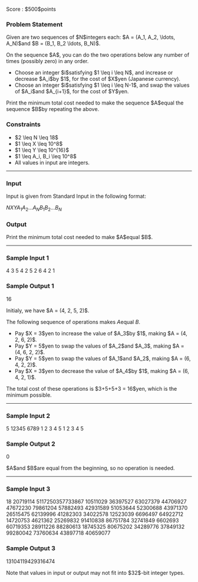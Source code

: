 
<div>

<span>

<span>

<p>
Score : $500$points
</p>

<div>

<section>

### **Problem Statement**

<p>
Given are two sequences of $N$integers each: $A = (A_1, A_2, \ldots, A_N)$and $B = (B_1, B_2 \ldots, B_N)$.
</p>

<p>
On the sequence $A$, you can do the two operations below any number of times (possibly zero) in any order.
</p>

<ul>

<li>
Choose an integer $i$satisfying $1 \leq i \leq N$, and increase or decrease $A_i$by $1$, for the cost of $X$yen (Japanese currency).
</li>

<li>
Choose an integer $i$satisfying $1 \leq i \leq N-1$, and swap the values of $A_i$and $A_{i+1}$, for the cost of $Y$yen.
</li>

</ul>

<p>
Print the minimum total cost needed to make the sequence $A$equal the sequence $B$by repeating the above.
</p>

</section>

</div>

<div>

<section>

### **Constraints**

<ul>

<li>
$2 \leq N \leq 18$
</li>

<li>
$1 \leq X \leq 10^8$
</li>

<li>
$1 \leq Y \leq 10^{16}$
</li>

<li>
$1 \leq A_i, B_i \leq 10^8$
</li>

<li>
All values in input are integers.
</li>

</ul>

</section>

</div>

---

<div>

<div>

<section>

### **Input**

<p>
Input is given from Standard Input in the following format:
</p>

<div>

$N$$X$$Y$$A_1$$A_2$$\ldots$$A_N$$B_1$$B_2$$\ldots$$B_N$
</div>

</section>

</div>

<div>

<section>

### **Output**

<p>
Print the minimum total cost needed to make $A$equal $B$.
</p>

</section>

</div>

</div>

---

<div>

<section>

### **Sample Input 1**

<div>

4 3 5
4 2 5 2
6 4 2 1

</div>

</section>

</div>

<div>

<section>

### **Sample Output 1**

<div>

16

</div>

<p>
Initialy, we have $A = (4, 2, 5, 2)$.

The following sequence of operations makes $A$equal $B$.
</p>

<ul>

<li>
Pay $X = 3$yen to increase the value of $A_3$by $1$, making $A = (4, 2, 6, 2)$.
</li>

<li>
Pay $Y = 5$yen to swap the values of $A_2$and $A_3$, making $A = (4, 6, 2, 2)$.
</li>

<li>
Pay $Y = 5$yen to swap the values of $A_1$and $A_2$, making $A = (6, 4, 2, 2)$.
</li>

<li>
Pay $X = 3$yen to decrease the value of $A_4$by $1$, making $A = (6, 4, 2, 1)$.
</li>

</ul>

<p>
The total cost of these operations is $3+5+5+3 = 16$yen, which is the minimum possible.
</p>

</section>

</div>

---

<div>

<section>

### **Sample Input 2**

<div>

5 12345 6789
1 2 3 4 5
1 2 3 4 5

</div>

</section>

</div>

<div>

<section>

### **Sample Output 2**

<div>

0

</div>

<p>
$A$and $B$are equal from the beginning, so no operation is needed.
</p>

</section>

</div>

---

<div>

<section>

### **Sample Input 3**

<div>

18 20719114 5117250357733867
10511029 36397527 63027379 44706927 47672230 79861204 57882493 42931589 51053644 52300688 43971370 26515475 62139996 41282303 34022578 12523039 6696497 64922712
14720753 4621362 25269832 91410838 86751784 32741849 6602693 60719353 28911226 88280613 18745325 80675202 34289776 37849132 99280042 73760634 43897718 40659077

</div>

</section>

</div>

<div>

<section>

### **Sample Output 3**

<div>

13104119429316474

</div>

<p>
Note that values in input or output may not fit into $32$-bit integer types.
</p>

</section>

</div>

</span>

</span>

</div>
